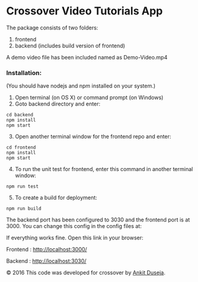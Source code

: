 # Crossover Video Tutorials App

The package consists of two folders:
1. frontend
2. backend (includes build version of frontend)

A demo video file has been included named as Demo-Video.mp4

### Installation:
(You should have nodejs and npm installed on your system.)
1) Open terminal (on OS X) or command prompt (on Windows)
2) Goto backend directory and enter:
```
cd backend
npm install
npm start
```

3) Open another terminal window for the frontend repo and enter:
```
cd frontend
npm install
npm start
```
4) To run the unit test for frontend, enter this command in another terminal window:
```
npm run test
```

5) To create a build for deployment:
```
npm run build
```

The backend port has been configured to 3030 and the frontend port is at 3000. You can change this config in the config files at:


If everything works fine. Open this link in your browser:

Frontend : [http://localhost:3000/](http://localhost:3000/)

Backend  : [http://localhost:3030/](http://localhost:3030/)

&copy; 2016 This code was developed for crossover by [Ankit Duseja](https://www.ankitduseja.com/).
